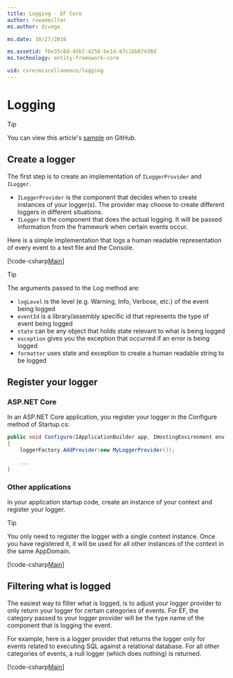 ```yaml
---
title: Logging - EF Core
author: rowanmiller
ms.author: divega

ms.date: 10/27/2016

ms.assetid: f6e35c6d-45b7-4258-be1d-87c1bb67438d
ms.technology: entity-framework-core

uid: core/miscellaneous/logging
---
```

# Logging

> [!TIP]  
> You can view this article's [sample](https://github.com/aspnet/EntityFramework.Docs/tree/master/samples/core/Miscellaneous/Logging) on GitHub.

## Create a logger

The first step is to create an implementation of `ILoggerProvider` and `ILogger`.
 * `ILoggerProvider` is the component that decides when to create instances of your logger(s). The provider may choose to create different loggers in different situations.
 * `ILogger` is the component that does the actual logging. It will be passed information from the framework when certain events occur.

Here is a simple implementation that logs a human readable representation of every event to a text file and the Console.

[!code-csharp[Main](../../../samples/core/Miscellaneous/Logging/Logging/MyLoggerProvider.cs)]

> [!TIP]  
> The arguments passed to the Log method are:
> * `logLevel` is the level (e.g. Warning, Info, Verbose, etc.) of the event being logged
> * `eventId` is a library/assembly specific id that represents the type of event being logged
> * `state` can be any object that holds state relevant to what is being logged
> * `exception` gives you the exception that occurred if an error is being logged
> * `formatter` uses state and exception to create a human readable string to be logged

## Register your logger

### ASP.NET Core

In an ASP.NET Core application, you register your logger in the Configure method of Startup.cs:

``` csharp
public void Configure(IApplicationBuilder app, IHostingEnvironment env, ILoggerFactory loggerFactory)
{
    loggerFactory.AddProvider(new MyLoggerProvider());

    ...
}
```

### Other applications

In your application startup code, create an instance of your context and register your logger.

> [!TIP]  
> You only need to register the logger with a single context instance. Once you have registered it, it will be used for all other instances of the context in the same AppDomain.

[!code-csharp[Main](../../../samples/core/Miscellaneous/Logging/Logging.ConsoleApp/Program.cs#Sample)]

## Filtering what is logged

The easiest way to filter what is logged, is to adjust your logger provider to only return your logger for certain categories of events. For EF, the category passed to your logger provider will be the type name of the component that is logging the event.

For example, here is a logger provider that returns the logger only for events related to executing SQL against a relational database. For all other categories of events, a null logger (which does nothing) is returned.

[!code-csharp[Main](../../../samples/core/Miscellaneous/Logging/Logging/MyFilteredLoggerProvider.cs)]

